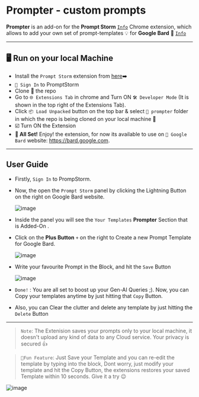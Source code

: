# Prompter  - custom prompts
**Prompter** is an add-on for the **Prompt Storm** [`Info`](https://chrome.google.com/webstore/detail/promptstorm-chatgpt-bard/gkcdaooannhlioejchebhpkllbcackig) Chrome extension, which allows to add your own set of prompt-templates 💡 for **Google Bard** 🤖 [`Info`](https://bard.google.com)

---

## 🖥️ Run on your local Machine
- Install the `Prompt Storm` extension from [here](https://chrome.google.com/webstore/detail/promptstorm-chatgpt-bard/gkcdaooannhlioejchebhpkllbcackig )➡️
- `🔑 Sign In`  to PromptStorm
- Clone 🧬 the repo
- Go to `🌐 Extensions Tab` in chrome and Turn ON `🛠️ Developer Mode` (It is shown in the top right of the Extensions Tab).
- Click `📦 Load Unpacked` button on the top bar & select `📁 prompter` folder in which the repo is being cloned on your local machine 💾
- ☑️ Turn ON the Extension
- **🎉 All Set!** Enjoy! the extension, for now its available to use on `🤖 Google Bard` website: https://bard.google.com.

---
## **User Guide**
- Firstly, `Sign In` to PrompStorm.
- Now, the open the `Prompt Storm` panel by clicking the Lightning Button on the right on Google Bard website.
  
  ![image](https://github.com/abz4375/prompter/assets/90337098/fbd36cb5-19f7-45f8-8ee3-0e056e2730ff)

- Inside the panel you will see the `Your Templates` **Prompter** Section that is Added-On .
- Click on the **Plus Button** `+` on the right to Create a new Prompt Template for Google Bard.
  
  ![image](https://github.com/abz4375/prompter/assets/90337098/ca7ae488-e0b3-4fdd-a4ed-f26b76d7e748)

- Write your favourite Prompt in the Block, and hit the `Save` Button

  ![image](https://github.com/abz4375/prompter/assets/90337098/e232b793-00e7-4dea-b5d9-18c75251dddb)

- `Done!` : You are all set to boost up your Gen-AI Queries ;).
  Now, you can Copy your templates anytime by just hitting that `Copy` Button.

- Also, you can Clear the clutter and delete any template by just hitting the `Delete` Button

---
> `Note`: The Extenision saves your prompts only to your local machine, it doesn't upload any kind of data to any Cloud service. Your privacy is secured 👍
  
> `🥚Fun Feature`: Just Save your Template and you can re-edit the template by typing into the block, Dont worry, just modify your template and hit the Copy Button, the extensions restores your saved Template within 10 seconds. Give it a try 😉

![image](https://github.com/abz4375/prompter/assets/90337098/27c8a60b-5b11-480d-83e6-b0b20cc511bc)


